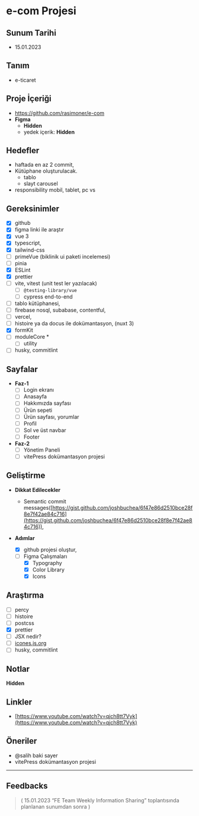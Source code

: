 # e-com Projesi

## **Sunum Tarihi**

- 15.01.2023

## **Tanım**

- e-ticaret

## **Proje İçeriği**

- https://github.com/rasimoner/e-com
- **Figma**
    - <b>Hidden</b>
    - yedek içerik: <b>Hidden</b>

## **Hedefler**

- haftada en az 2 commit,
- Kütüphane oluşturulacak.
    - tablo
    - slayt carousel
- responsibility mobil, tablet, pc vs

## **Gereksinimler**

- [x]  github
- [x]  figma linki ile araştır
- [x]  vue 3
- [x]  typescript,
- [x]  tailwind-css
- [ ]  primeVue (biklinik ui paketi incelemesi)
- [ ]  pinia
- [x]  ESLint
- [x]  prettier
- [ ]  vite, vitest (unit test ler yazılacak)
    - [ ]  `@testing-library/vue`
    - [ ]  cypress end-to-end
- [ ]  tablo kütüphanesi,
- [ ]  firebase nosql, subabase, contentful,
- [ ]  vercel,
- [ ]  histoire ya da docus ile dokümantasyon, (nuxt 3)
- [x]  formKit
- [ ]  moduleCore *
    - [ ]  utility
- [ ]  husky, commitlint

## **Sayfalar**

- **Faz-1**
    - [ ]  Login ekranı
    - [ ]  Anasayfa
    - [ ]  Hakkımızda sayfası
    - [ ]  Ürün sepeti
    - [ ]  Ürün sayfası, yorumlar
    - [ ]  Profil
    - [ ]  Sol ve üst navbar
    - [ ]  Footer
- **Faz-2**
    - [ ]  Yönetim Paneli
    - [ ]  vitePress dokümantasyon projesi

## **Geliştirme**

- **Dikkat Edilecekler**
    - Semantic commit messages([https://gist.github.com/joshbuchea/6f47e86d2510bce28f8e7f42ae84c716](https://gist.github.com/joshbuchea/6f47e86d2510bce28f8e7f42ae84c716)),
    
- **Adımlar**
    - [x]  github projesi oluştur,
    - [ ]  Figma Çalışmaları
        - [x]  Typography
        - [x]  Color Library
        - [x]  Icons

## **Araştırma**

- [ ]  percy
- [ ]  histoire
- [ ]  postcss
- [x]  prettier
- [ ]  JSX nedir?
- [ ]  [icones.js.org](http://icones.js.org/)
- [ ]  husky, commitlint

## **Notlar**

<b>Hidden</b>

## **Linkler**

- [https://www.youtube.com/watch?v=qjch8tt7Vyk](https://www.youtube.com/watch?v=qjch8tt7Vyk)

## **Öneriler**

- @salih baki sayer
- vitePress dokümantasyon projesi

---

## **Feedbacks**

> ( 15.01.2023 “FE Team Weekly Information Sharing” toplantısında planlanan sunumdan sonra )
>
